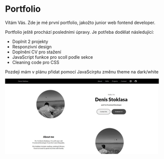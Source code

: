 <h1>Portfolio</h1>
<p>Vítám Vás. Zde je mé první portfolio, jakožto junior web fontend developer.</p>
<p>Portfolio ještě prochází posledními úpravy. Je potřeba dodělat následující:</p>
<ul>
  <li>Doplnit 2 projekty</li>
  <li>Responzivní design</li>
  <li>Doplnění CV pro stažení</li>
  <li>JavaScript funkce pro scoll podle sekce</li>
  <li>Cleaning code pro CSS</li>
</ul>
<p>Pozdeji mám v plánu přidat pomocí JavaScirptu změnu theme na dark/white </p>
<img src="/assets/imgs/screen-portfolio.jpg">
